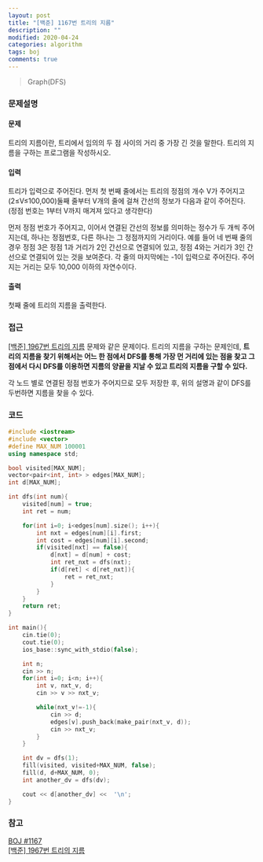 ```yaml
---
layout: post
title: "[백준] 1167번 트리의 지름"
description: ""
modified: 2020-04-24
categories: algorithm
tags: boj
comments: true
---
```


> Graph(DFS)

### 문제설명

#### 문제
트리의 지름이란, 트리에서 임의의 두 점 사이의 거리 중 가장 긴 것을 말한다. 트리의 지름을 구하는 프로그램을 작성하시오.

#### 입력
트리가 입력으로 주어진다. 먼저 첫 번째 줄에서는 트리의 정점의 개수 V가 주어지고 (2≤V≤100,000)둘째 줄부터 V개의 줄에 걸쳐 간선의 정보가 다음과 같이 주어진다. (정점 번호는 1부터 V까지 매겨져 있다고 생각한다)

먼저 정점 번호가 주어지고, 이어서 연결된 간선의 정보를 의미하는 정수가 두 개씩 주어지는데, 하나는 정점번호, 다른 하나는 그 정점까지의 거리이다. 예를 들어 네 번째 줄의 경우 정점 3은 정점 1과 거리가 2인 간선으로 연결되어 있고, 정점 4와는 거리가 3인 간선으로 연결되어 있는 것을 보여준다. 각 줄의 마지막에는 -1이 입력으로 주어진다. 주어지는 거리는 모두 10,000 이하의 자연수이다.

#### 출력
첫째 줄에 트리의 지름을 출력한다.

### 접근
[[백준] 1967번 트리의 지름](https://ddamddi.github.io/algorithm/2020/04/24/boj-1967/) 문제와 같은 문제이다. 트리의 지름을 구하는 문제인데, **트리의 지름을 찾기 위해서는 어느 한 점에서 DFS를 통해 가장 먼 거리에 있는 점을 찾고 그 점에서 다시 DFS를 이용하면 지름의 양끝을 지날 수 있고 트리의 지름을 구할 수 있다.**

각 노드 별로 연결된 정점 번호가 주어지므로 모두 저장한 후, 위의 설명과 같이 DFS를 두번하면 지름을 찾을 수 있다.

### 코드
```cpp
#include <iostream>
#include <vector>
#define MAX_NUM 100001
using namespace std;

bool visited[MAX_NUM];
vector<pair<int, int> > edges[MAX_NUM];
int d[MAX_NUM];

int dfs(int num){
    visited[num] = true;
    int ret = num;

    for(int i=0; i<edges[num].size(); i++){
        int nxt = edges[num][i].first;
        int cost = edges[num][i].second;
        if(visited[nxt] == false){
            d[nxt] = d[num] + cost;
            int ret_nxt = dfs(nxt);
            if(d[ret] < d[ret_nxt]){
                ret = ret_nxt;
            }
        }
    }
    return ret;
}

int main(){
    cin.tie(0);
    cout.tie(0);
    ios_base::sync_with_stdio(false);

    int n;
    cin >> n;
    for(int i=0; i<n; i++){
        int v, nxt_v, d;
        cin >> v >> nxt_v;

        while(nxt_v!=-1){
            cin >> d;
            edges[v].push_back(make_pair(nxt_v, d));
            cin >> nxt_v;
        }
    }

    int dv = dfs(1);
    fill(visited, visited+MAX_NUM, false);
    fill(d, d+MAX_NUM, 0);
    int another_dv = dfs(dv);

    cout << d[another_dv] <<  '\n'; 
}
```

### 참고
[BOJ #1167](https://www.acmicpc.net/problem/1167)  
[[백준] 1967번 트리의 지름](https://ddamddi.github.io/algorithm/2020/04/24/boj-1967/)

